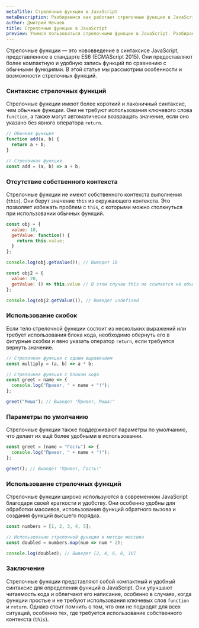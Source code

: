 ```yaml
---
metaTitle: Стрелочные функции в JavaScript
metaDescription: Разбираемся как работают стрелочные функции в JavaScript
author: Дмитрий Нечаев
title: Стрелочные функции в JavaScript
preview: Учимся пользоваться стрелочными функции в JavaScript. Разбираем примеры использования
---
```


Стрелочные функции — это нововведение в синтаксисе JavaScript, представленное в стандарте ES6 (ECMAScript 2015). Они предоставляют более компактную и удобную запись функций по сравнению с обычными функциями. В этой статье мы рассмотрим особенности и возможности стрелочных функций.

### Синтаксис стрелочных функций

Стрелочные функции имеют более короткий и лаконичный синтаксис, чем обычные функции. Они не требуют использования ключевого слова `function`, а также могут автоматически возвращать значение, если оно указано без явного оператора `return`.

```jsx
// Обычная функция
function add(a, b) {
  return a + b;
}

// Стрелочная функция
const add = (a, b) => a + b;

```

### Отсутствие собственного контекста

Стрелочные функции не имеют собственного контекста выполнения (`this`). Они берут значение `this` из окружающего контекста. Это позволяет избежать проблем с `this`, с которыми можно столкнуться при использовании обычных функций.

```jsx
const obj = {
  value: 10,
  getValue: function() {
    return this.value;
  }
};

console.log(obj.getValue()); // Выведет 10

const obj2 = {
  value: 20,
  getValue: () => this.value // В этом случае this не ссылается на объект obj2
};

console.log(obj2.getValue()); // Выведет undefined

```

### Использование скобок

Если тело стрелочной функции состоит из нескольких выражений или требует использования блока кода, необходимо обернуть его в фигурные скобки и явно указать оператор `return`, если требуется вернуть значение.

```jsx
// Стрелочная функция с одним выражением
const multiply = (a, b) => a * b;

// Стрелочная функция с блоком кода
const greet = name => {
  console.log("Привет, " + name + "!");
};

greet("Миша"); // Выведет "Привет, Миша!"

```

### Параметры по умолчанию

Стрелочные функции также поддерживают параметры по умолчанию, что делает их ещё более удобными в использовании.

```jsx
const greet = (name = "Гость") => {
  console.log("Привет, " + name + "!");
};

greet(); // Выведет "Привет, Гость!"

```

### Использование стрелочных функций

Стрелочные функции широко используются в современном JavaScript благодаря своей краткости и удобству. Они особенно удобны для обработки массивов, использования функций обратного вызова и создания функций высшего порядка.

```jsx
const numbers = [1, 2, 3, 4, 5];

// Использование стрелочной функции в методе массива
const doubled = numbers.map(num => num * 2);

console.log(doubled); // Выведет [2, 4, 6, 8, 10]

```

### Заключение

Стрелочные функции представляют собой компактный и удобный синтаксис для определения функций в JavaScript. Они улучшают читаемость кода и облегчают его написание, особенно в случаях, когда функции простые и не требуют использования ключевых слов `function` и `return`. Однако стоит помнить о том, что они не подходят для всех ситуаций, особенно тех, где требуется использование собственного контекста (`this`).